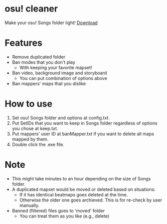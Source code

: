 osu! cleaner
===================================
Make your osu! Songs folder light!
[Download](https://github.com/hndada/osu-cleaner/releases)
# Features
- Remove duplicated folder
- Ban modes that you don't play
    * With keeping your favorite mapset!
- Ban video, background image and storyboard
    * You can put combination of options above
- Ban mappers' maps that you dislike

# How to use
1. Set osu! Songs folder and options at config.txt.
2. Put SetIDs that you want to keep in Songs folder regardless of options you chose at keep.txt.
3. Put mappers' user ID at banMapper.txt if you want to delete all maps mapped by them.
4. Double click the .exe file.

# Note
- This might take minutes to an hour depending on the size of Songs folder.
- A duplicated mapset would be moved or deleted based on situations: 
    * If it has identical beatmaps goes deleted at the time.
    * Otherwise the older one goes archieved. This is for re-check by user manually.
- Banned (filtered) files goes to 'moved' folder
    * You can treat them as you like (e.g., delete)
